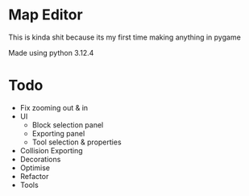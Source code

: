 # Map Editor
This is kinda shit because its my first time making anything in pygame

Made using python 3.12.4

# Todo
- Fix zooming out & in
- UI
  - Block selection panel
  - Exporting panel
  - Tool selection & properties
- Collision Exporting
- Decorations
- Optimise
- Refactor
- Tools